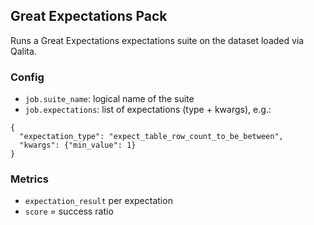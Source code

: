 ## Great Expectations Pack

Runs a Great Expectations expectations suite on the dataset loaded via Qalita.

### Config
- `job.suite_name`: logical name of the suite
- `job.expectations`: list of expectations (type + kwargs), e.g.:
```
{
  "expectation_type": "expect_table_row_count_to_be_between",
  "kwargs": {"min_value": 1}
}
```

### Metrics
- `expectation_result` per expectation
- `score` = success ratio


